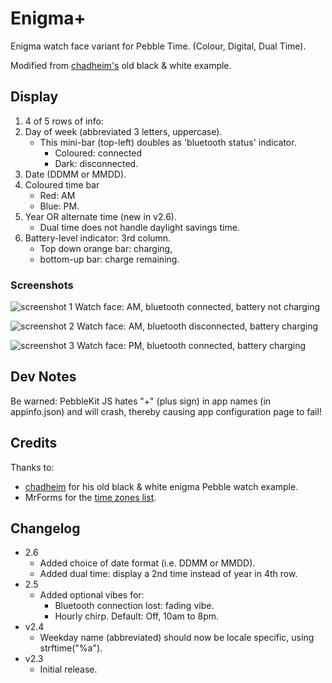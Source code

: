 Enigma+
=======

Enigma watch face variant for Pebble Time. (Colour, Digital, Dual Time).

Modified from [chadheim's](https://github.com/chadheim/pebble-watchface-slider) old black & white example.

## Display
1. 4 of 5 rows of info:
  1. Day of week (abbreviated 3 letters, uppercase).
     * This mini-bar (top-left) doubles as 'bluetooth status' indicator.
       * Coloured: connected
       * Dark: disconnected.
  2. Date (DDMM or MMDD).
  3. Coloured time bar
     * Red: AM
     * Blue: PM.
  4. Year OR alternate time (new in v2.6).
     * Dual time does not handle daylight savings time. 
2. Battery-level indicator: 3rd column.
   * Top down orange bar: charging,
   * bottom-up bar: charge remaining.

### Screenshots
![screenshot 1](https://raw.githubusercontent.com/sdneon/Enigma-plus/master/store/pebble-screenshot-1-AM.png "Watch face: AM, bluetooth connected, battery not charging")
Watch face: AM, bluetooth connected, battery not charging

![screenshot 2](https://raw.githubusercontent.com/sdneon/Enigma-plus/master/store/pebble-screenshot-2-AM,DC.png "Watch face: AM, bluetooth disconnected, battery charging")
Watch face: AM, bluetooth disconnected, battery charging

![screenshot 3](https://raw.githubusercontent.com/sdneon/Enigma-plus/master/store/pebble-screenshot-3-PM,charging.png "Watch face: PM, bluetooth connected, battery charging")
Watch face: PM, bluetooth connected, battery charging

## Dev Notes
Be warned: PebbleKit JS hates "+" (plus sign) in app names (in appinfo.json) and will crash, thereby causing app configuration page to fail!

## Credits
Thanks to:
* [chadheim](https://github.com/chadheim/pebble-watchface-slider) for his old black & white enigma Pebble watch example.
* MrForms for the [time zones list](http://www.freeformatter.com/time-zone-list-html-select.html).

## Changelog
* 2.6
  * Added choice of date format (i.e. DDMM or MMDD).
  * Added dual time: display a 2nd time instead of year in 4th row.
* 2.5
  * Added optional vibes for:
    * Bluetooth connection lost: fading vibe.
    * Hourly chirp. Default: Off, 10am to 8pm.
* v2.4
  * Weekday name (abbreviated) should now be locale specific, using strftime("%a").
* v2.3
  * Initial release.
